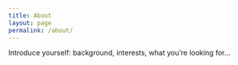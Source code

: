 ```yaml
---
title: About
layout: page
permalink: /about/
---
```

Introduce yourself: background, interests, what you’re looking for…
